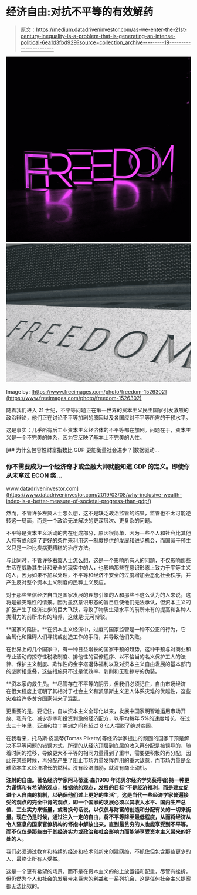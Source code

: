 # 经济自由:对抗不平等的有效解药

> 原文：<https://medium.datadriveninvestor.com/as-we-enter-the-21st-century-inequality-is-a-problem-that-is-generating-an-intense-political-6ea1d3fbd929?source=collection_archive---------19----------------------->

![](img/1e282099eccd84977221911c71111b69.png)![](img/ea05c072f6ed13a604d7b77f85692dd5.png)

Image by: [https://www.freeimages.com/photo/freedom-1526302](https://www.freeimages.com/photo/freedom-1526302)

随着我们进入 21 世纪，不平等问题正在第一世界的资本主义民主国家引发激烈的政治辩论，他们正在讨论不平等加剧的原因以及各国应对不平等所需的干预水平。

这是事实；几乎所有后工业资本主义经济体的不平等都在加剧。问题在于，资本主义是一个不完美的体系，因为它反映了基本上不完美的人性。

[](https://www.datadriveninvestor.com/2019/03/08/why-inclusive-wealth-index-is-a-better-measure-of-societal-progress-than-gdp/) [## 为什么包容性财富指数比 GDP 更能衡量社会进步？|数据驱动…

### 你不需要成为一个经济奇才或金融大师就能知道 GDP 的定义。即使你从未拿过 ECON 奖…

www.datadriveninvestor.com](https://www.datadriveninvestor.com/2019/03/08/why-inclusive-wealth-index-is-a-better-measure-of-societal-progress-than-gdp/) 

然而，不管许多左翼人士怎么想，这不是缺乏政治监管的结果，监管也不太可能逆转这一局面，而是一个政治无法解决的更深层次、更复杂的问题。

不平等是资本主义活动的内在组成部分，原因很简单，因为一些个人和社会比其他人拥有或创造了更好的条件来利用这一制度提供的发展和进步机会，而国家干预主义只是一种比疾病更糟糕的治疗方法。

与此同时，不管许多右翼人士怎么想，这是一个影响所有人的问题，不仅影响那些生活在威胁其生计和安全的现实中的人，也影响那些在意识形态上致力于平等主义的人，因为如果不加以处理，不平等和经济不安全的过度增加会恶化社会秩序，并产生反对整个资本主义制度的民粹主义反应。

对于那些坚信经济自由是国家发展的理想引擎的人和那些不这么认为的人来说，这将是最灾难性的情景。因为虽然意识形态的盲目性使他们无法承认，但资本主义的扩张产生了经济进步的巨大飞跃，导致了物质生活水平的前所未有的提高和各种人类潜力的前所未有的培养，这就是:无可辩驳。

**国家的陷阱。**在资本主义经济中，过度的国家监管是一种不公正的行为，它会氧化和阻碍人们寻找或创造工作的手段，并导致他们失败。

在世界上的几个国家中，有一种日益增长的国家干预的趋势，这种干预与对商业和专业活动的掠夺性税收制度、排他性的官僚程序、以不恰当的名义保护工人的法律、保护主义制度、欺诈性的金字塔退休福利以及对资本主义自由发展的基本部门的垄断相重叠，这些措施只不过是低效率、剥削和无耻掠夺的伪装。

**资本家的救生员。**尽管存在不平等的阴云，但我们必须记住，自由市场经济在很大程度上证明了其相对于社会主义和凯恩斯主义恩人体系灾难的优越性，这些灾难给许多贫穷国家带来了混乱。

更重要的是，要记住，自从资本主义全球化以来，发展中国家明智地运用市场开放、私有化、减少赤字和投资刺激的经济配方，以平均每年 5%的速度增长，在过去三十年里，亚洲和拉丁美洲之间有超过 8 亿人摆脱了绝对贫困。

在我看来，托马斯·皮凯蒂(Tomas Piketty)等经济学家提出的顽固的国家干预是解决不平等问题的错误方式，所谓的从经济顶层到底层的收入再分配是被误导的，随着时间的推移，导致更大不平等的相同力量得到了重申，需要更积极的再分配，因此在某些时候，再分配产生了阻止市场力量发挥作用的重大敌意，而市场力量是全球资本主义经济增长的燃料。没有经济激励，就没有商业动机。

**注射的自由。著名经济学家阿马蒂亚·森(1998 年诺贝尔经济学奖获得者)持一种更为谨慎和有希望的观点，根据他的观点，发展的目标“不是经济福利，而是建立促进个人自由的机制，以确保他们过上更好的生活”，这是当代一些经济学家普遍接受的观点的完全中肯的观点，即一个国家的发展必须以其收入水平、国内生产总值、工业实力来衡量，或者换句话说，以仅仅与财富的创造和分配有关的一切来衡量。现在仍是时候，通过注入一定的自由，将不平等降至最低程度，从而将经济从令人窒息的国家官僚机构的怀抱中解放出来，直到最贫穷的人也能享受到不平等，而不仅仅是那些由于其经济实力或政治和社会影响力而能够享受资本主义带来的好处的人。**

我们必须通过教育和持续的经济和技术创新来创建网络，不抓住但包含那些更少的人，最终让所有人受益。

这是一个更有希望的场景，而不是在资本主义的船上放置锚和配重，尽管有挫折，但仍然为个人和社会的发展带来巨大的利益和一系列机会，这是任何社会主义提案都无法比拟的。